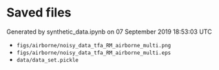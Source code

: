 # Saved files 


Generated by synthetic_data.ipynb on 07 September 2019 18:53:03 UTC

*  `figs/airborne/noisy_data_tfa_RM_airborne_multi.png` 
*  `figs/airborne/noisy_data_tfa_RM_airborne_multi.eps` 
*  `data/data_set.pickle` 
